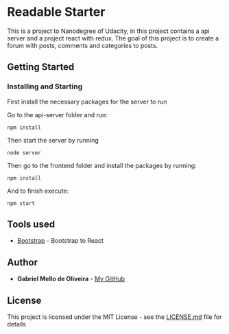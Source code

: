 # Readable Starter

This is a project to Nanodegree of Udacity, in this project contains a api server and a project react with redux.
The goal of this project is to create a forum with posts, comments and categories to posts.

## Getting Started

### Installing and Starting

First install the necessary packages for the server to run

Go to the api-server folder and run:

`npm install`

Then start the server by running

`node server`

Then go to the frontend folder and install the packages by running:

`npm install`

And to finish execute:

`npm start`

## Tools used

* [Bootstrap](https://react-bootstrap.github.io/) - Bootstrap to React

## Author

* **Gabriel Mello de Oliveira** - [My GitHub](https://github.com/GabrielMelloOliveira)

## License

This project is licensed under the MIT License - see the [LICENSE.md](LICENSE.md) file for details
